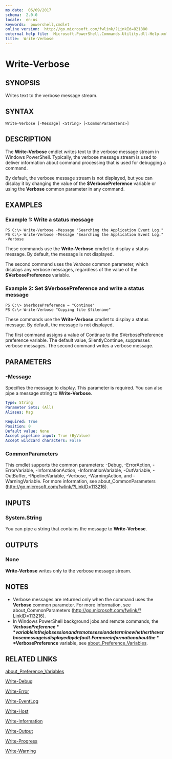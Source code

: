 ```yaml
---
ms.date:  06/09/2017
schema:  2.0.0
locale:  en-us
keywords:  powershell,cmdlet
online version:  http://go.microsoft.com/fwlink/?LinkId=821880
external help file:  Microsoft.PowerShell.Commands.Utility.dll-Help.xml
title:  Write-Verbose
---
```

# Write-Verbose

## SYNOPSIS
Writes text to the verbose message stream.

## SYNTAX

```
Write-Verbose [-Message] <String> [<CommonParameters>]
```

## DESCRIPTION

The **Write-Verbose** cmdlet writes text to the verbose message stream in Windows PowerShell.
Typically, the verbose message stream is used to deliver information about command processing that is used for debugging a command.

By default, the verbose message stream is not displayed, but you can display it by changing the value of the **$VerbosePreference** variable or using the **Verbose** common parameter in any command.

## EXAMPLES

### Example 1: Write a status message

```
PS C:\> Write-Verbose -Message "Searching the Application Event Log."
PS C:\> Write-Verbose -Message "Searching the Application Event Log." -Verbose
```

These commands use the **Write-Verbose** cmdlet to display a status message.
By default, the message is not displayed.

The second command uses the *Verbose* common parameter, which displays any verbose messages, regardless of the value of the **$VerbosePreference** variable.

### Example 2: Set $VerbosePreference and write a status message

```
PS C:\> $VerbosePreference = "Continue"
PS C:\> Write-Verbose "Copying file $filename"
```

These commands use the **Write-Verbose** cmdlet to display a status message.
By default, the message is not displayed.

The first command assigns a value of Continue to the $VerbosePreference preference variable.
The default value, SilentlyContinue, suppresses verbose messages.
The second command writes a verbose message.

## PARAMETERS

### -Message

Specifies the message to display.
This parameter is required.
You can also pipe a message string to **Write-Verbose**.

```yaml
Type: String
Parameter Sets: (All)
Aliases: Msg

Required: True
Position: 0
Default value: None
Accept pipeline input: True (ByValue)
Accept wildcard characters: False
```

### CommonParameters

This cmdlet supports the common parameters: -Debug, -ErrorAction, -ErrorVariable, -InformationAction, -InformationVariable, -OutVariable, -OutBuffer, -PipelineVariable, -Verbose, -WarningAction, and -WarningVariable. For more information, see about_CommonParameters (http://go.microsoft.com/fwlink/?LinkID=113216).

## INPUTS

### System.String

You can pipe a string that contains the message to **Write-Verbose**.

## OUTPUTS

### None

**Write-Verbose** writes only to the verbose message stream.

## NOTES

* Verbose messages are returned only when the command uses the **Verbose** common parameter. For more information, see about_CommonParameters (http://go.microsoft.com/fwlink/?LinkID=113216).
* In Windows PowerShell background jobs and remote commands, the **$VerbosePreference** variable in the job session and remote session determine whether the verbose message is displayed by default. For more information about the **$VerbosePreference** variable, see [about_Preference_Variables](../Microsoft.PowerShell.Core/About/about_Preference_Variables.md).

## RELATED LINKS

[about_Preference_Variables](../Microsoft.PowerShell.Core/About/about_Preference_Variables.md)

[Write-Debug](Write-Debug.md)

[Write-Error](Write-Error.md)

[Write-EventLog](../Microsoft.PowerShell.Management/Write-EventLog.md)

[Write-Host](Write-Host.md)

[Write-Information](Write-Information.md)

[Write-Output](Write-Output.md)

[Write-Progress](Write-Progress.md)

[Write-Warning](Write-Warning.md)